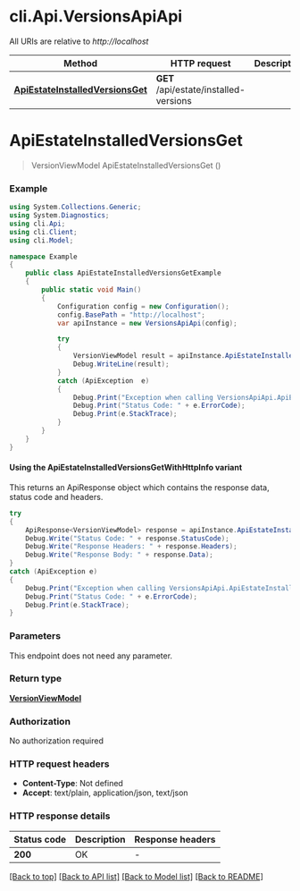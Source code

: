 # cli.Api.VersionsApiApi

All URIs are relative to *http://localhost*

| Method | HTTP request | Description |
|--------|--------------|-------------|
| [**ApiEstateInstalledVersionsGet**](VersionsApiApi.md#apiestateinstalledversionsget) | **GET** /api/estate/installed-versions |  |

<a id="apiestateinstalledversionsget"></a>
# **ApiEstateInstalledVersionsGet**
> VersionViewModel ApiEstateInstalledVersionsGet ()



### Example
```csharp
using System.Collections.Generic;
using System.Diagnostics;
using cli.Api;
using cli.Client;
using cli.Model;

namespace Example
{
    public class ApiEstateInstalledVersionsGetExample
    {
        public static void Main()
        {
            Configuration config = new Configuration();
            config.BasePath = "http://localhost";
            var apiInstance = new VersionsApiApi(config);

            try
            {
                VersionViewModel result = apiInstance.ApiEstateInstalledVersionsGet();
                Debug.WriteLine(result);
            }
            catch (ApiException  e)
            {
                Debug.Print("Exception when calling VersionsApiApi.ApiEstateInstalledVersionsGet: " + e.Message);
                Debug.Print("Status Code: " + e.ErrorCode);
                Debug.Print(e.StackTrace);
            }
        }
    }
}
```

#### Using the ApiEstateInstalledVersionsGetWithHttpInfo variant
This returns an ApiResponse object which contains the response data, status code and headers.

```csharp
try
{
    ApiResponse<VersionViewModel> response = apiInstance.ApiEstateInstalledVersionsGetWithHttpInfo();
    Debug.Write("Status Code: " + response.StatusCode);
    Debug.Write("Response Headers: " + response.Headers);
    Debug.Write("Response Body: " + response.Data);
}
catch (ApiException e)
{
    Debug.Print("Exception when calling VersionsApiApi.ApiEstateInstalledVersionsGetWithHttpInfo: " + e.Message);
    Debug.Print("Status Code: " + e.ErrorCode);
    Debug.Print(e.StackTrace);
}
```

### Parameters
This endpoint does not need any parameter.
### Return type

[**VersionViewModel**](VersionViewModel.md)

### Authorization

No authorization required

### HTTP request headers

 - **Content-Type**: Not defined
 - **Accept**: text/plain, application/json, text/json


### HTTP response details
| Status code | Description | Response headers |
|-------------|-------------|------------------|
| **200** | OK |  -  |

[[Back to top]](#) [[Back to API list]](../README.md#documentation-for-api-endpoints) [[Back to Model list]](../README.md#documentation-for-models) [[Back to README]](../README.md)


